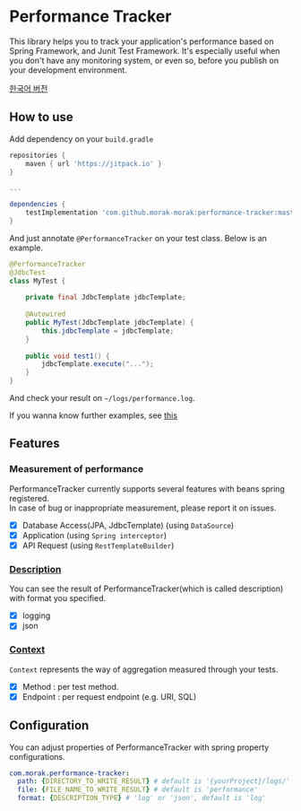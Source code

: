 # Performance Tracker
This library helps you to track your application's performance based on Spring Framework, and Junit Test Framework. It's especially useful when you don't have any monitoring system, or even so, before you publish on your development environment. 

[한국어 버전](./README_KR.md)

## How to use
Add dependency on your `build.gradle`

```groovy
repositories {
    maven { url 'https://jitpack.io' }
}

...

dependencies {
    testImplementation 'com.github.morak-morak:performance-tracker:master-SNAPSHOT'
}
```

And just annotate `@PerformanceTracker` on your test class. Below is an example.

```java
@PerformanceTracker
@JdbcTest
class MyTest {
    
    private final JdbcTemplate jdbcTemplate;
    
    @Autowired
    public MyTest(JdbcTemplate jdbcTemplate) {
        this.jdbcTemplate = jdbcTemplate;
    }
    
    public void test1() {
        jdbcTemplate.execute("...");
    }
}
```
And check your result on `~/logs/performance.log`.

If you wanna know further examples, see [this](./docs/Monitors.md)

## Features
### Measurement of performance
PerformanceTracker currently supports several features with beans spring registered.  
In case of bug or inappropriate measurement, please report it on issues.

- [x] Database Access(JPA, JdbcTemplate) (using `DataSource`)
- [x] Application (using `Spring interceptor`)
- [x] API Request (using `RestTemplateBuilder`)

### [Description](./docs/Descriptions.md)
You can see the result of PerformanceTracker(which is called description) with format you specified.

- [x] logging
- [x] json

### [Context](./docs/Contexts.md)
`Context` represents the way of aggregation measured through your tests.

- [x] Method : per test method.
- [x] Endpoint : per request endpoint (e.g. URI, SQL) 

## Configuration

You can adjust properties of PerformanceTracker with spring property configurations.

```yml
com.morak.performance-tracker:
  path: {DIRECTORY_TO_WRITE_RESULT} # default is '{yourProject}/logs/'
  file: {FILE_NAME_TO_WRITE_RESULT} # default is 'performance'
  format: {DESCRIPTION_TYPE} # 'log' or 'json', default is 'log'
```

